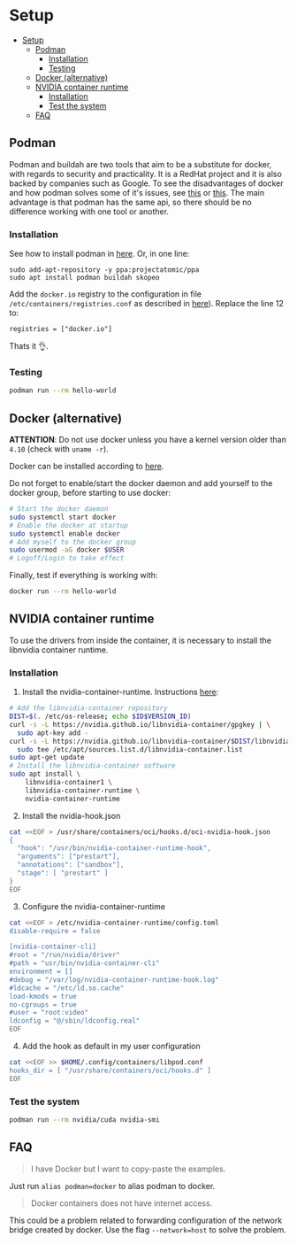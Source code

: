 # Setup

- [Setup](#setup)
  - [Podman](#podman)
    - [Installation](#installation)
    - [Testing](#testing)
  - [Docker (alternative)](#docker-alternative)
  - [NVIDIA container runtime](#nvidia-container-runtime)
    - [Installation](#installation-1)
    - [Test the system](#test-the-system)
  - [FAQ](#faq)

## Podman

Podman and buildah are two tools that aim to be a substitute for docker, with regards to security and practicality. It is a RedHat project and it is also backed by companies such as Google. To see the disadvantages of docker and how podman solves some of it's issues, see [this](https://developers.redhat.com/blog/2019/02/21/podman-and-buildah-for-docker-users/) or [this](https://podman.io/talks/2018/10/01/talk-replace-docker-with-podman.html). The main advantage is that podman has the same api, so there should be no difference working with one tool or another.

### Installation

See how to install podman in [here](https://github.com/containers/libpod/blob/master/install.md). Or, in one line:

```
sudo add-apt-repository -y ppa:projectatomic/ppa
sudo apt install podman buildah skopeo
```

Add the `docker.io` registry to the configuration in file `/etc/containers/registries.conf` as described in [here](https://github.com/containers/libpod/blob/master/install.md#configuration-files)). Replace the line 12 to:

```
registries = ["docker.io"]
```

Thats it :ok_hand:.

### Testing

```bash
podman run --rm hello-world
```

## Docker (alternative)

__ATTENTION__: Do not use docker unless you have a kernel version older than `4.10` (check with `uname -r`).

Docker can be installed according to [here](https://docs.docker.com/install/linux/docker-ce/ubuntu/).

Do not forget to enable/start the docker daemon and add yourself to the docker group, before starting to use docker:

```bash
# Start the docker daemon
sudo systemctl start docker
# Enable the docker at startup
sudo systemctl enable docker
# Add myself to the docker group
sudo usermod -aG docker $USER
# Logoff/Login to take effect
```

Finally, test if everything is working with:

```bash
docker run --rm hello-world
```

## NVIDIA container runtime

To use the drivers from inside the container, it is necessary to install the libnvidia container runtime.

### Installation

1. Install the nvidia-container-runtime. Instructions [here](https://nvidia.github.io/nvidia-container-runtime/):

```bash
# Add the libnvidia-container repository
DIST=$(. /etc/os-release; echo $ID$VERSION_ID)
curl -s -L https://nvidia.github.io/libnvidia-container/gpgkey | \
  sudo apt-key add -
curl -s -L https://nvidia.github.io/libnvidia-container/$DIST/libnvidia-container.list | \
  sudo tee /etc/apt/sources.list.d/libnvidia-container.list
sudo apt-get update
# Install the libnvidia-container software
sudo apt install \
    libnvidia-container1 \
    libnvidia-container-runtime \
    nvidia-container-runtime
```

2. Install the nvidia-hook.json

```bash
cat <<EOF > /usr/share/containers/oci/hooks.d/oci-nvidia-hook.json
{
  "hook": "/usr/bin/nvidia-container-runtime-hook",
  "arguments": ["prestart"],
  "annotations": ["sandbox"],
  "stage": [ "prestart" ]
}
EOF
```

3. Configure the nvidia-container-runtime

```bash
cat <<EOF > /etc/nvidia-container-runtime/config.toml
disable-require = false

[nvidia-container-cli]
#root = "/run/nvidia/driver"
#path = "usr/bin/nvidia-container-cli"
environment = []
#debug = "/var/log/nvidia-container-runtime-hook.log"
#ldcache = "/etc/ld.so.cache"
load-kmods = true
no-cgroups = true
#user = "root:video"
ldconfig = "@/sbin/ldconfig.real"
EOF
```

4. Add the hook as default in my user configuration

```bash
cat <<EOF >> $HOME/.config/containers/libpod.conf
hooks_dir = [ "/usr/share/containers/oci/hooks.d" ]
EOF
```

### Test the system

```bash
podman run --rm nvidia/cuda nvidia-smi
```

## FAQ

> I have Docker but I want to copy-paste the examples.

Just run `alias podman=docker` to alias podman to docker.

> Docker containers does not have internet access.

This could be a problem related to forwarding configuration of the network bridge created by docker. Use the flag `--network=host` to solve the problem.

